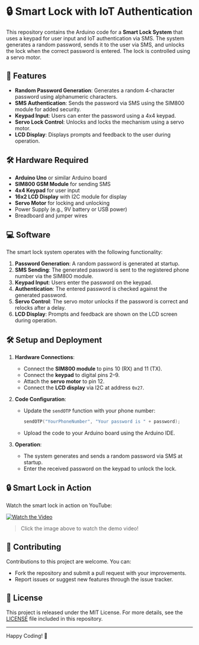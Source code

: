 # 🔒 Smart Lock with IoT Authentication

This repository contains the Arduino code for a **Smart Lock System** that uses a keypad for user input and IoT authentication via SMS. The system generates a random password, sends it to the user via SMS, and unlocks the lock when the correct password is entered. The lock is controlled using a servo motor.  

## 🌟 Features

- **Random Password Generation**: Generates a random 4-character password using alphanumeric characters.
- **SMS Authentication**: Sends the password via SMS using the SIM800 module for added security.
- **Keypad Input**: Users can enter the password using a 4x4 keypad.
- **Servo Lock Control**: Unlocks and locks the mechanism using a servo motor.
- **LCD Display**: Displays prompts and feedback to the user during operation.

## 🛠 Hardware Required

- **Arduino Uno** or similar Arduino board  
- **SIM800 GSM Module** for sending SMS  
- **4x4 Keypad** for user input  
- **16x2 LCD Display** with I2C module for display  
- **Servo Motor** for locking and unlocking  
- Power Supply (e.g., 9V battery or USB power)  
- Breadboard and jumper wires  

## 💻 Software

The smart lock system operates with the following functionality:
1. **Password Generation**: A random password is generated at startup.
2. **SMS Sending**: The generated password is sent to the registered phone number via the SIM800 module.
3. **Keypad Input**: Users enter the password on the keypad.
4. **Authentication**: The entered password is checked against the generated password.
5. **Servo Control**: The servo motor unlocks if the password is correct and relocks after a delay.
6. **LCD Display**: Prompts and feedback are shown on the LCD screen during operation.

## 🛠 Setup and Deployment

1. **Hardware Connections**:  
   - Connect the **SIM800 module** to pins 10 (RX) and 11 (TX).  
   - Connect the **keypad** to digital pins 2–9.  
   - Attach the **servo motor** to pin 12.  
   - Connect the **LCD display** via I2C at address `0x27`.  

2. **Code Configuration**:  
   - Update the `sendOTP` function with your phone number:  
     ```cpp
     sendOTP("YourPhoneNumber", "Your password is " + password);
     ```  
   - Upload the code to your Arduino board using the Arduino IDE.  

3. **Operation**:  
   - The system generates and sends a random password via SMS at startup.  
   - Enter the received password on the keypad to unlock the lock.  

## 🔒 Smart Lock in Action  

Watch the smart lock in action on YouTube:  

[![Watch the Video](https://img.youtube.com/vi/odgM3H7Qye4/0.jpg)](https://youtu.be/odgM3H7Qye4)  

> Click the image above to watch the demo video!

## 🤝 Contributing  

Contributions to this project are welcome. You can:  
- Fork the repository and submit a pull request with your improvements.  
- Report issues or suggest new features through the issue tracker.  

## 📄 License  

This project is released under the MIT License. For more details, see the [LICENSE](LICENSE) file included in this repository.  

---

Happy Coding! 🚀
